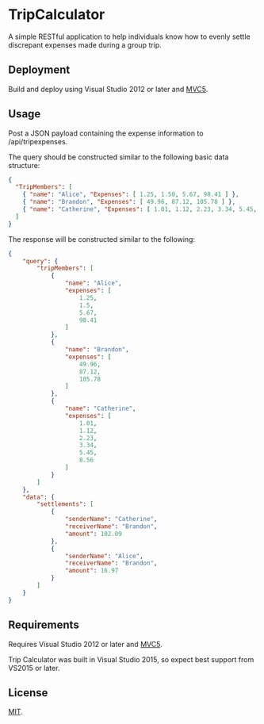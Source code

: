 # TripCalculator

A simple RESTful application to help individuals know how to evenly settle discrepant expenses made during a group trip.

## Deployment

Build and deploy using Visual Studio 2012 or later and [MVC5](http://www.asp.net/mvc/mvc5).

## Usage

Post a JSON payload containing the expense information to /api/tripexpenses.

The query should be constructed similar to the following basic data structure:
```JSON
{
  "TripMembers": [
    { "name": "Alice", "Expenses": [ 1.25, 1.50, 5.67, 98.41 ] },
    { "name": "Brandon", "Expenses": [ 49.96, 87.12, 105.78 ] },
    { "name": "Catherine", "Expenses": [ 1.01, 1.12, 2.23, 3.34, 5.45, 8.56 ] }
  ]
}
```

The response will be constructed similar to the following:
```JSON
{
    "query": {
        "tripMembers": [
            {
                "name": "Alice",
                "expenses": [
                    1.25,
                    1.5,
                    5.67,
                    98.41
                ]
            },
            {
                "name": "Brandon",
                "expenses": [
                    49.96,
                    87.12,
                    105.78
                ]
            },
            {
                "name": "Catherine",
                "expenses": [
                    1.01,
                    1.12,
                    2.23,
                    3.34,
                    5.45,
                    8.56
                ]
            }
        ]
    },
    "data": {
        "settlements": [
            {
                "senderName": "Catherine",
                "receiverName": "Brandon",
                "amount": 102.09
            },
            {
                "senderName": "Alice",
                "receiverName": "Brandon",
                "amount": 16.97
            }
        ]
    }
}
```

## Requirements

Requires Visual Studio 2012 or later and [MVC5](http://www.asp.net/mvc/mvc5).

Trip Calculator was built in Visual Studio 2015, so expect best support from VS2015 or later.

## License

[MIT](./LICENSE).
